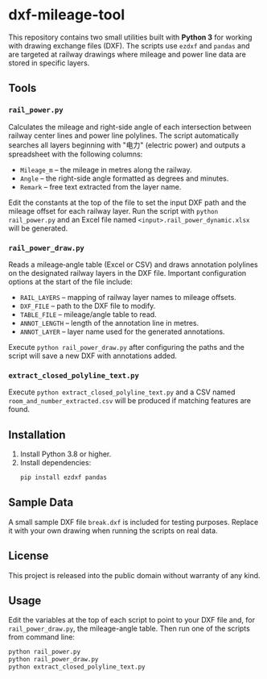 # dxf-mileage-tool

This repository contains two small utilities built with **Python 3** for working with
drawing exchange files (DXF). The scripts use `ezdxf` and `pandas` and are
targeted at railway drawings where mileage and power line data are stored in
specific layers.

## Tools

### `rail_power.py`
Calculates the mileage and right-side angle of each intersection between railway
center lines and power line polylines. The script automatically searches all
layers beginning with "电力" (electric power) and outputs a spreadsheet with the
following columns:

- `Mileage_m` – the mileage in metres along the railway.
- `Angle` – the right-side angle formatted as degrees and minutes.
- `Remark` – free text extracted from the layer name.

Edit the constants at the top of the file to set the input DXF path and the
mileage offset for each railway layer. Run the script with `python rail_power.py`
and an Excel file named `<input>.rail_power_dynamic.xlsx` will be generated.

### `rail_power_draw.py`
Reads a mileage‑angle table (Excel or CSV) and draws annotation polylines on the
designated railway layers in the DXF file. Important configuration options at the
start of the file include:

- `RAIL_LAYERS` – mapping of railway layer names to mileage offsets.
- `DXF_FILE` – path to the DXF file to modify.
- `TABLE_FILE` – mileage/angle table to read.
- `ANNOT_LENGTH` – length of the annotation line in metres.
- `ANNOT_LAYER` – layer name used for the generated annotations.

Execute `python rail_power_draw.py` after configuring the paths and the script
will save a new DXF with annotations added.


### `extract_closed_polyline_text.py`


Execute `python extract_closed_polyline_text.py` and a CSV named
`room_and_number_extracted.csv` will be produced if matching features are
found.

## Installation
1. Install Python 3.8 or higher.
2. Install dependencies:
   ```bash
   pip install ezdxf pandas
   ```

## Sample Data
A small sample DXF file `break.dxf` is included for testing purposes. Replace it
with your own drawing when running the scripts on real data.

## License
This project is released into the public domain without warranty of any kind.


## Usage
Edit the variables at the top of each script to point to your DXF file and, for
`rail_power_draw.py`, the mileage-angle table. Then run one of the scripts from
command line:
```bash
python rail_power.py
python rail_power_draw.py
python extract_closed_polyline_text.py


